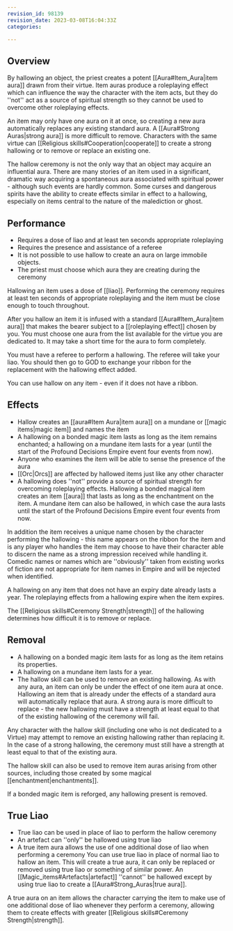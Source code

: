 ```yaml
---
revision_id: 98139
revision_date: 2023-03-08T16:04:33Z
categories:

---
```


## Overview
By hallowing an object, the priest creates a potent [[Aura#Item_Aura|item aura]] drawn from their virtue. Item auras produce a roleplaying effect which can influence the way the character with the item acts, but they do ''not'' act as a source of spiritual strength so they cannot be used to overcome other roleplaying effects.

An item may only have one aura on it at once, so creating a new aura automatically replaces any existing standard aura. A [[Aura#Strong Auras|strong aura]] is more difficult to remove. Characters with the same virtue can [[Religious skills#Cooperation|cooperate]] to create a strong hallowing or to remove or replace an existing one.

The hallow ceremony is not the only way that an object may acquire an influential aura. There are many stories of an item used in a significant, dramatic way acquiring a spontaneous aura associated with spiritual power - although such events are hardly common. Some curses and dangerous spirits have the ability to create effects similar in effect to a hallowing, especially on items central to the nature of the malediction or ghost.



## Performance
* Requires a dose of liao and at least ten seconds appropriate roleplaying
* Requires the presence and assistance of a referee
* It is not possible to use hallow to create an aura on large immobile objects.
* The priest must choose which aura they are creating during the ceremony

Hallowing an item uses a dose of [[liao]]. Performing the ceremony requires at least ten seconds of appropriate roleplaying and the item must be close enough to touch throughout.

After you hallow an item it is infused with a standard [[Aura#Item_Aura|item aura]] that makes the bearer subject to a [[roleplaying effect]] chosen by you. You must choose one aura from the list available for the virtue you are dedicated to. It may take a short time for the aura to form completely.

You must have a referee to perform a hallowing. The referee will take your liao. You should then go to GOD to exchange your ribbon for the replacement with the hallowing effect added.

You can use hallow on any item - even if it does not have a ribbon.

## Effects
* Hallow creates an [[aura#Item Aura|item aura]] on a mundane or [[magic items|magic item]] and names the item
* A hallowing on a bonded magic item lasts as long as the item remains enchanted; a hallowing on a mundane item lasts for a year (until the start of the Profound Decisions Empire event four events from now).
* Anyone who examines the item will be able to sense the presence of the aura
* [[Orc|Orcs]] are affected by hallowed items just like any other character
* A hallowing does ''not'' provide a source of spiritual strength for overcoming roleplaying effects.
Hallowing a bonded magical item creates an item [[aura]] that lasts as long as the enchantment on the item. A mundane item can also be hallowed, in which case the aura lasts until the start of the Profound Decisions Empire event four events from now. 

In addition the item receives a unique name chosen by the character performing the hallowing - this name appears on the ribbon for the item and is any player who handles the item may choose to have their character able to discern the name as a strong impression received while handling it. Comedic names or names which are ''obviously'' taken from existing works of fiction are not appropriate for item names in Empire and will be rejected when identified.

A hallowing on any item that does not have an expiry date already lasts a year. The roleplaying effects from a hallowing expire when the item expires.

The [[Religious skills#Ceremony Strength|strength]] of the hallowing determines how difficult it is to remove or replace.

## Removal
* A hallowing on a bonded magic item lasts for as long as the item retains its properties.
* A hallowing on a mundane item lasts for a year.
* The hallow skill can be used to remove an existing hallowing.
As with any aura, an item can only be under the effect of one item aura at once. Hallowing an item that is already under the effects of a standard aura will automatically replace that aura. A strong aura is more difficult to replace - the new hallowing must have a strength at least equal to that of the existing hallowing of the ceremony will fail.

Any character with the hallow skill (including one who is not dedicated to a Virtue) may attempt to remove an existing hallowing rather than replacing it. In the case of a strong hallowing, the ceremony must still have a strength at least equal to that of the existing aura.

The hallow skill can also be used to remove item auras arising from other sources, including those created by some magical [[enchantment|enchantments]].

If a bonded magic item is reforged, any hallowing present is removed.

## True Liao
* True liao can be used in place of liao to perform the hallow ceremony
* An artefact can ''only'' be hallowed using true liao
* A true item aura allows the use of one additional dose of liao when performing a ceremony
You can use true liao in place of normal liao to hallow an item. This will create a true aura, it can only be replaced or removed using true liao or something of similar power. An [[Magic_items#Artefacts|artefact]] ''cannot'' be hallowed except by using true liao to create a [[Aura#Strong_Auras|true aura]].

A true aura on an item allows the character carrying the item to make use of one additional dose of liao whenever they perform a ceremony, allowing them to create effects with greater [[Religious skills#Ceremony Strength|strength]]. 

